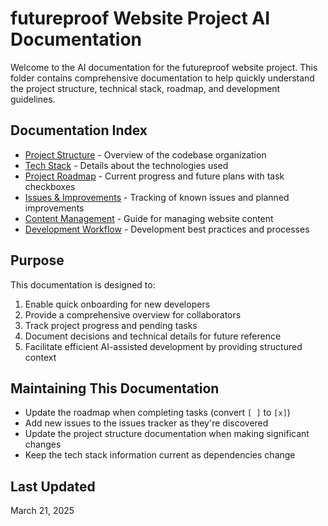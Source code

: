 # futureproof Website Project AI Documentation

Welcome to the AI documentation for the futureproof website project. This folder contains comprehensive documentation to help quickly understand the project structure, technical stack, roadmap, and development guidelines.

## Documentation Index

- [Project Structure](./project-structure.md) - Overview of the codebase organization
- [Tech Stack](./tech-stack.md) - Details about the technologies used
- [Project Roadmap](./project-roadmap.md) - Current progress and future plans with task checkboxes
- [Issues & Improvements](./issues-improvements.md) - Tracking of known issues and planned improvements
- [Content Management](./content-management.md) - Guide for managing website content
- [Development Workflow](./development-workflow.md) - Development best practices and processes

## Purpose

This documentation is designed to:

1. Enable quick onboarding for new developers
2. Provide a comprehensive overview for collaborators
3. Track project progress and pending tasks
4. Document decisions and technical details for future reference
5. Facilitate efficient AI-assisted development by providing structured context

## Maintaining This Documentation

- Update the roadmap when completing tasks (convert `[ ]` to `[x]`)
- Add new issues to the issues tracker as they're discovered
- Update the project structure documentation when making significant changes
- Keep the tech stack information current as dependencies change

## Last Updated

March 21, 2025
